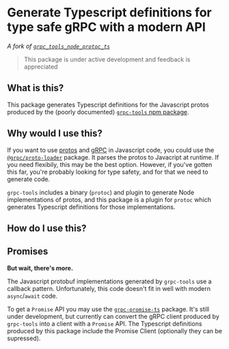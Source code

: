 # Generate Typescript definitions for type safe gRPC with a modern API

_A fork of [`grpc_tools_node_protoc_ts`](https://github.com/agreatfool/grpc_tools_node_protoc_ts)_

> This package is under active development and feedback is appreciated

## What is this?

This package generates Typescript definitions for the Javascript
protos produced by the (poorly documented) [`grpc-tools` npm package](https://www.npmjs.com/package/grpc-tools).

## Why would I use this?

If you want to use [protos](https://developers.google.com/protocol-buffers) and [gRPC](https://grpc.io/) in Javascript code,
you could use the [`@grpc/proto-loader`](https://github.com/grpc/grpc-node/tree/master/packages/proto-loader) package.
It parses the protos to Javacript at runtime. If you need flexibily, this may be the best option.
However, if you've gotten this far, you're probably looking for type safety, and for that we need to generate code.

`grpc-tools` includes a binary (`protoc`) and plugin to generate Node implementations of protos, and this package is a plugin for `protoc` which generates Typescript definitions for those implementations.

## How do I use this?

<!-- TODO: add example repo -->

## Promises

**But wait, there's more.**

The Javascript protobuf implementations generated by `grpc-tools` use a callback pattern. Unfortunately, this code doesn't fit in well with modern `async`/`await` code.

To get a `Promise` API you may use the [`grpc-promise-ts`](https://www.npmjs.com/package/grpc-promise-ts) package. It's still under development, but currently can convert the gRPC client produced by `grpc-tools` into a client with a `Promise` API. The Typescript definitions produced by this package include the Promise Client (optionally they can be supressed).
